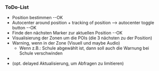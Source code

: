 ### ToDo-List 

- Position bestimmen --OK
- Autocenter around position + tracking of position  --> autocenter toggle button --OK
- Finde den nächsten Marker zur aktuellen Position --OK
- Visualisierung der Zonen um die POIs (die 3 nächsten zu der Position)
- Warning, wenn in der Zone (Visuell und maybe Audio)
  - Wenn z.B.: Schule abgewählt ist, dann soll auch die Warnung bei Schule verschwinden
- 
- (opt. delayed Aktualisierung, um Abfragen zu limitieren) 
